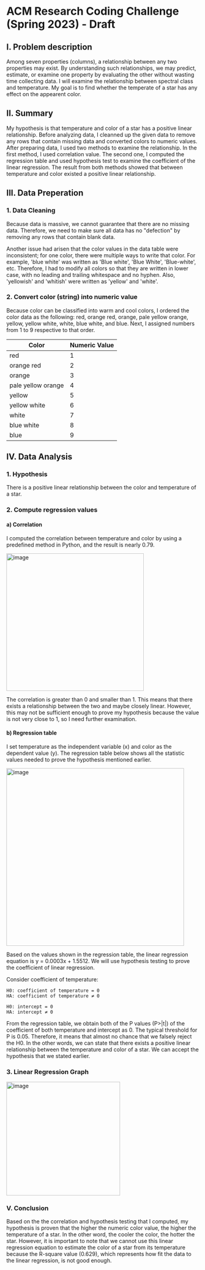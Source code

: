 # ACM Research Coding Challenge (Spring 2023) - Draft

## I. Problem description
Among seven properties (columns), a relationship between any two properties may exist. By understanding such relationships, we may predict, estimate, or examine one property by evaluating the other without wasting time collecting data. I will examine the relationship between spectral class and temperature. My goal is to find whether the temperate of a star has any effect on the appearent color. 

## II. Summary
My hypothesis is that temperature and color of a star has a positive linear relationship. Before analyzing data, I cleanned up the given data to remove any rows that contain missing data and converted colors to numeric values. After preparing data, I used two methods to examine the relationship. In the first method, I used correlation value. The second one, I computed the regression table and used hypothesis test to examine the coefficient of the linear regression. The result from both methods showed that between temperature and color existed a positive linear relationship. 

## III. Data Preperation
### 1. Data Cleaning
Because data is massive, we cannot guarantee that there are no missing data. Therefore, we need to make sure all data has no "defection" by removing any rows that contain blank data.

Another issue had arisen that the color values in the data table were inconsistent; for one color, there were multiple ways to write that color. For example, 'blue white' was written as 'Blue white', 'Blue White', 'Blue-white', etc. Therefore, I had to modify all colors so that they are written in lower case, with no leading and trailing whitespace and no hyphen. Also, 'yellowish' and 'whitish' were written as 'yellow' and 'white'. 
### 2. Convert color (string) into numeric value
Because color can be classified into warm and cool colors, I ordered the color data as the following: red, orange red, orange, pale yellow orange, yellow, yellow white, white, blue white, and blue. Next, I assigned numbers from 1 to 9 respective to that order.

| Color | Numeric Value |
| --- | --- |
| red | 1 |
| orange red | 2 |
| orange | 3 |
| pale yellow orange | 4 |
| yellow | 5 |
| yellow white | 6 |
| white | 7 |
| blue white | 8 |
| blue | 9 |

## IV. Data Analysis 
### 1. Hypothesis
There is a positive linear relationship between the color and temperature of a star.

### 2. Compute regression values
#### a) Correlation 
I computed the correlation between temperature and color by using a predefined method in Python, and the result is nearly 0.79. 

<img width="359" alt="image" src="https://user-images.githubusercontent.com/104542629/212599002-0ff698c9-2bd9-429c-96b3-518ee28000a8.png">

The correlation is greater than 0 and smaller than 1. This means that there exists a relationship between the two and maybe closely linear. However, this may not be sufficient enough to prove my hypothesis because the value is not very close to 1, so I need further examination. 

#### b) Regression table
I set temperature as the independent variable (x) and color as the dependent value (y). The regression table below shows all the statistic values needed to prove the hypothesis mentioned earlier.

<img width="464" alt="image" src="https://user-images.githubusercontent.com/104542629/212596855-0ea30766-04a7-4621-817d-252c588cc2fa.png">

Based on the values shown in the regression table, the linear regression equation is y = 0.0003x + 1.5512. We will use hypothesis testing to prove the coefficient of linear regression.

Consider coefficient of temperature:

    H0: coefficient of temperature = 0
    HA: coefficient of temperature ≠ 0
    
    H0: intercept = 0
    HA: intercept ≠ 0 

From the regression table, we obtain both of the P values (P>|t|) of the coefficient of both temperature and intercept as 0. The typical threshold for P is 0.05. Therefore, it means that almost no chance that we falsely reject the H0. In the other words, we can state that there exists a positive linear relationship between the temperature and color of a star. We can accept the hypothesis that we stated earlier. 

### 3. Linear Regression Graph
<img width="297" alt="image" src="https://user-images.githubusercontent.com/104542629/212601253-faf83263-b182-4cd7-8603-2bac583159f5.png">

### V. Conclusion
Based on the the correlation and hypothesis testing that I computed, my hypothesis is proven that the higher the numeric color value, the higher the temperature of a star. In the other word, the cooler the color, the hotter the star. However, it is important to note that we cannot use this linear regression equation to estimate the color of a star from its temperature because the R-square value (0.629), which represents how fit the data to the linear regression, is not good enough.  
